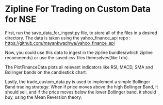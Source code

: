 # Zipline For Trading on Custom Data for NSE

First, run the save_data_for_ingest.py file, to store all of the files in a desired directory.
The data is taken using the yahoo_finance_api repo : https://github.com/mayankwadhwa/yahoo_finance_api

Now, you could use this data to ingest in the zipline bundles(which zipline recommends) or use the saved csv files themselves(like I do).

The PlotFinanceData plots all relevant indicators like RSI, MACD, SMA and Bollinger bands on the candlestick chart.

Lastly, the trade_custom_data.py is used to implement a simple Bollinger Band trading strategy: When if price moves above the high Bollinger Band, it should sell, and if the price moves below the lower Bollinger band, it should buy, using the Mean Reversion theory.

